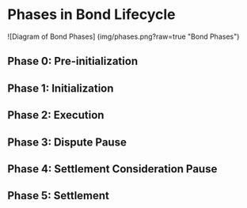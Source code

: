 # Phases in Bond Lifecycle

![Diagram of Bond Phases]
(img/phases.png?raw=true "Bond Phases")

## Phase 0: Pre-initialization 

## Phase 1: Initialization

## Phase 2: Execution

## Phase 3: Dispute Pause

## Phase 4: Settlement Consideration Pause 

## Phase 5: Settlement

